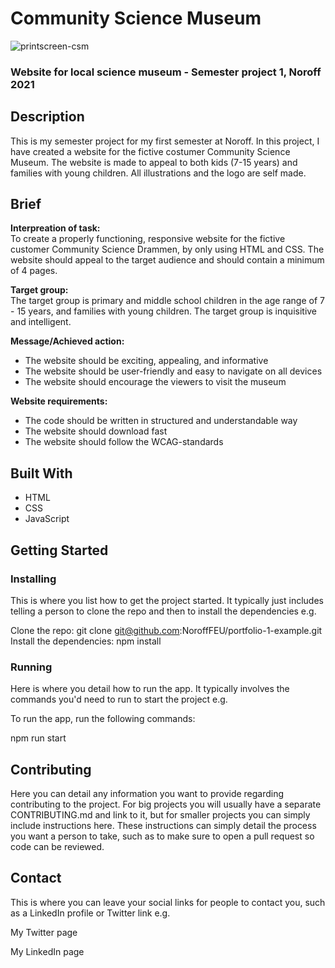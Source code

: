 # Community Science Museum
![printscreen-csm](https://user-images.githubusercontent.com/91577070/172937244-ba91158f-8ce9-4b43-833b-24fcf46c6ed0.png)

### Website for local science museum - Semester project 1, Noroff 2021

## Description
This is my semester project for my first semester at Noroff. In this project, I have created a website for the fictive costumer Community Science Museum. The website is made to appeal to both kids (7-15 years) and families with young children. All illustrations and the logo are self made. 

## Brief

**Interpreation of task:**  
To create a properly functioning, responsive website for the fictive customer Community Science Drammen, by only using HTML and CSS. The website should appeal to the target audience and should contain a minimum of 4 pages.

**Target group:**  
The target group is primary and middle school children in the age range of 7 - 15 years, and families with young children. The target group is inquisitive and intelligent. 

**Message/Achieved action:**  
- The website should be exciting, appealing, and informative  
- The website should be user-friendly and easy to navigate on all devices  
- The website should encourage the viewers to visit the museum  

**Website requirements:**  
- The code should be written in structured and understandable way  
- The website should download fast
- The website should follow the WCAG-standards

## Built With
* HTML
* CSS
* JavaScript

## Getting Started
### Installing
This is where you list how to get the project started. It typically just includes telling a person to clone the repo and then to install the dependencies e.g.

Clone the repo:
git clone git@github.com:NoroffFEU/portfolio-1-example.git
Install the dependencies:
npm install

### Running
Here is where you detail how to run the app. It typically involves the commands you'd need to run to start the project e.g.

To run the app, run the following commands:

npm run start
## Contributing
Here you can detail any information you want to provide regarding contributing to the project. For big projects you will usually have a separate CONTRIBUTING.md and link to it, but for smaller projects you can simply include instructions here. These instructions can simply detail the process you want a person to take, such as to make sure to open a pull request so code can be reviewed.

## Contact
This is where you can leave your social links for people to contact you, such as a LinkedIn profile or Twitter link e.g.

My Twitter page

My LinkedIn page
